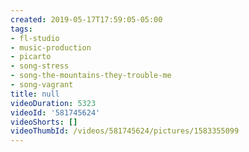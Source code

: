 ```yaml
---
created: 2019-05-17T17:59:05-05:00
tags:
- fl-studio
- music-production
- picarto
- song-stress
- song-the-mountains-they-trouble-me
- song-vagrant
title: null
videoDuration: 5323
videoId: '581745624'
videoShorts: []
videoThumbId: /videos/581745624/pictures/1583355099
---
```


